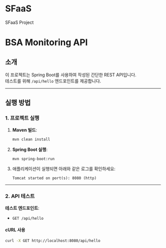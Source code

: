 # SFaaS
SFaaS Project

# BSA Monitoring API

## 소개
이 프로젝트는 Spring Boot를 사용하여 작성된 간단한 REST API입니다.  
테스트를 위해 `/api/hello` 엔드포인트를 제공합니다.

---

## 실행 방법
### 1. 프로젝트 실행
1. **Maven 빌드**:
    ```bash
    mvn clean install
    ```

2. **Spring Boot 실행**:
    ```bash
    mvn spring-boot:run
    ```

3. 애플리케이션이 실행되면 아래와 같은 로그를 확인하세요:
    ```
    Tomcat started on port(s): 8080 (http)
    ```

---

### 2. API 테스트
**테스트 엔드포인트**:
- `GET /api/hello`

#### cURL 사용
```bash
curl -X GET http://localhost:8080/api/hello

